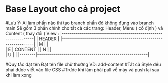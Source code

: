 # Base Layout cho cả project 
#Lưu Ý: Ai làm phần nào thì tạo branch phần đó không đụng vào branch main 
Sẽ gồm 3 phần chính cho tất cả các trang: Header, Menu ( cố định ) và Content ( thay đổi )
View :
|----------------------------------------------------------------|
|               HEADER                                           |
|----------------------------------------------------------------|
|   M    |                                                       |           
|    E   |                CONTENT                                | 
|     N  |                                                       |  
|      U |                                                       | 
|--------|-------------------------------------------------------|

#Quy tắc đặt tên
Đặt tên file chữ thường VD: add-content
#Tất cả Style đều phải được viết vào file CSS
#Trước khi làm phải pull về máy và push lại sau khi làm xong

